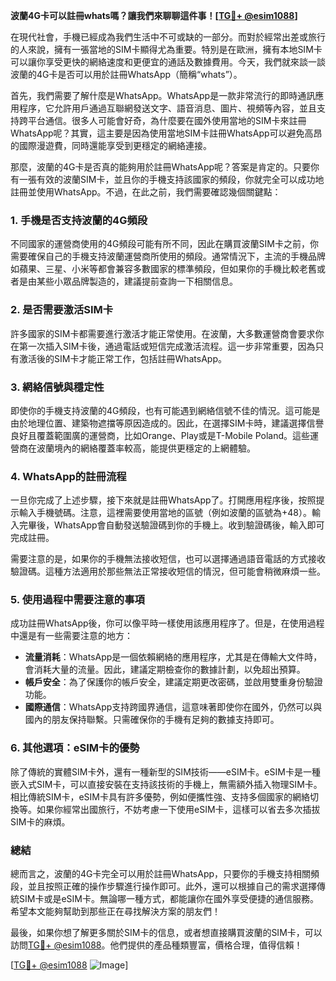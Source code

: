 **波蘭4G卡可以註冊whats嗎？讓我們來聊聊這件事！[[TG💪+ @esim1088](https://t.me/s/esim1088)]**

在現代社會，手機已經成為我們生活中不可或缺的一部分。而對於經常出差或旅行的人來說，擁有一張當地的SIM卡顯得尤為重要。特別是在歐洲，擁有本地SIM卡可以讓你享受更快的網絡速度和更便宜的通話及數據費用。今天，我們就來談一談波蘭的4G卡是否可以用於註冊WhatsApp（簡稱“whats”）。

首先，我們需要了解什麼是WhatsApp。WhatsApp是一款非常流行的即時通訊應用程序，它允許用戶通過互聯網發送文字、語音消息、圖片、視頻等內容，並且支持跨平台通信。很多人可能會好奇，為什麼要在國外使用當地的SIM卡來註冊WhatsApp呢？其實，這主要是因為使用當地SIM卡註冊WhatsApp可以避免高昂的國際漫遊費，同時還能享受到更穩定的網絡連接。

那麼，波蘭的4G卡是否真的能夠用於註冊WhatsApp呢？答案是肯定的。只要你有一張有效的波蘭SIM卡，並且你的手機支持該國家的頻段，你就完全可以成功地註冊並使用WhatsApp。不過，在此之前，我們需要確認幾個關鍵點：

### 1. 手機是否支持波蘭的4G頻段

不同國家的運營商使用的4G頻段可能有所不同，因此在購買波蘭SIM卡之前，你需要確保自己的手機支持波蘭運營商所使用的頻段。通常情況下，主流的手機品牌如蘋果、三星、小米等都會兼容多數國家的標準頻段，但如果你的手機比較老舊或者是由某些小眾品牌製造的，建議提前查詢一下相關信息。

### 2. 是否需要激活SIM卡

許多國家的SIM卡都需要進行激活才能正常使用。在波蘭，大多數運營商會要求你在第一次插入SIM卡後，通過電話或短信完成激活流程。這一步非常重要，因為只有激活後的SIM卡才能正常工作，包括註冊WhatsApp。

### 3. 網絡信號與穩定性

即使你的手機支持波蘭的4G頻段，也有可能遇到網絡信號不佳的情況。這可能是由於地理位置、建築物遮擋等原因造成的。因此，在選擇SIM卡時，建議選擇信譽良好且覆蓋範圍廣的運營商，比如Orange、Play或是T-Mobile Poland。這些運營商在波蘭境內的網絡覆蓋率較高，能提供更穩定的上網體驗。

### 4. WhatsApp的註冊流程

一旦你完成了上述步驟，接下來就是註冊WhatsApp了。打開應用程序後，按照提示輸入手機號碼。注意，這裡需要使用當地的區號（例如波蘭的區號為+48）。輸入完畢後，WhatsApp會自動發送驗證碼到你的手機上。收到驗證碼後，輸入即可完成註冊。

需要注意的是，如果你的手機無法接收短信，也可以選擇通過語音電話的方式接收驗證碼。這種方法適用於那些無法正常接收短信的情況，但可能會稍微麻煩一些。

### 5. 使用過程中需要注意的事項

成功註冊WhatsApp後，你可以像平時一樣使用該應用程序了。但是，在使用過程中還是有一些需要注意的地方：

- **流量消耗**：WhatsApp是一個依賴網絡的應用程序，尤其是在傳輸大文件時，會消耗大量的流量。因此，建議定期檢查你的數據計劃，以免超出預算。
- **帳戶安全**：為了保護你的帳戶安全，建議定期更改密碼，並啟用雙重身份驗證功能。
- **國際通信**：WhatsApp支持跨國界通信，這意味著即使你在國外，仍然可以與國內的朋友保持聯繫。只需確保你的手機有足夠的數據支持即可。

### 6. 其他選項：eSIM卡的優勢

除了傳統的實體SIM卡外，還有一種新型的SIM技術——eSIM卡。eSIM卡是一種嵌入式SIM卡，可以直接安裝在支持該技術的手機上，無需額外插入物理SIM卡。相比傳統SIM卡，eSIM卡具有許多優勢，例如便攜性強、支持多個國家的網絡切換等。如果你經常出國旅行，不妨考慮一下使用eSIM卡，這樣可以省去多次插拔SIM卡的麻煩。

### 總結

總而言之，波蘭的4G卡完全可以用於註冊WhatsApp，只要你的手機支持相關頻段，並且按照正確的操作步驟進行操作即可。此外，還可以根據自己的需求選擇傳統SIM卡或是eSIM卡。無論哪一種方式，都能讓你在國外享受便捷的通信服務。希望本文能夠幫助到那些正在尋找解決方案的朋友們！

最後，如果你想了解更多關於SIM卡的信息，或者想直接購買波蘭的SIM卡，可以訪問[TG💪+ @esim1088](https://t.me/s/esim1088)。他們提供的產品種類豐富，價格合理，值得信賴！

[[TG💪+ @esim1088](https://t.me/s/esim1088) ![Image](https://i.postimg.cc/4NQfJmqS/Snipaste-2025-05-13-00-14-12.png)]